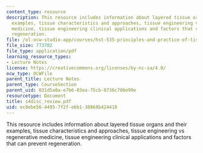 ```yaml
---
content_type: resource
description: This resource includes information about layered tissue organs and their
  examples, tissue characteristics and approaches, tissue engineering vs regenerative
  medicine, tissue engineering clinical applications and factors that can prevent
  regeneration.
file: /ol-ocw-studio-app/courses/hst-535-principles-and-practice-of-tissue-engineering-fall-2004/ec8ebe5644957f2fe6b138868b424410_s4disc_review.pdf
file_size: 773702
file_type: application/pdf
learning_resource_types:
- Lecture Notes
license: https://creativecommons.org/licenses/by-nc-sa/4.0/
ocw_type: OCWFile
parent_title: Lecture Notes
parent_type: CourseSection
parent_uid: 031d5a0a-e7b6-03ea-75cb-8736c706e99e
resourcetype: Document
title: s4disc_review.pdf
uid: ec8ebe56-4495-7f2f-e6b1-38868b424410
---
```

This resource includes information about layered tissue organs and their examples, tissue characteristics and approaches, tissue engineering vs regenerative medicine, tissue engineering clinical applications and factors that can prevent regeneration.